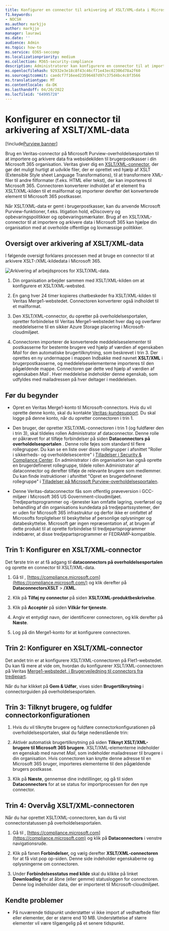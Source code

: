 ```yaml
---
title: Konfigurer en connector til arkivering af XSLT/XML-data i Microsoft 365
f1.keywords:
- NOCSH
ms.author: markjjo
author: markjjo
manager: laurawi
ms.date: ''
audience: Admin
ms.topic: how-to
ms.service: O365-seccomp
ms.localizationpriority: medium
ms.collection: M365-security-compliance
description: Administratorer kan konfigurere en connector til at importere og arkivere XSLT/XML-data fra Veritas i Microsoft 365. Med denne connector kan du arkivere data fra tredjepartsdatakilder i Microsoft 365 så du kan bruge funktioner til overholdelse af angivne standarder, f.eks. juridisk bevarelse, indholdssøgning og opbevaringspolitikker til at administrere din organisations tredjepartsdata.
ms.openlocfilehash: 92932e3e18c8f43c46cf71e43ec02306d78a2f60
ms.sourcegitcommit: caedcf7f16eed23596487d97c375d4bc4c8f3566
ms.translationtype: MT
ms.contentlocale: da-DK
ms.lasthandoff: 04/20/2022
ms.locfileid: "64995728"
---
```

# <a name="set-up-a-connector-to-archive-xsltxml-data"></a>Konfigurer en connector til arkivering af XSLT/XML-data

[!include[Purview banner](../includes/purview-rebrand-banner.md)]

Brug en Veritas-connector på Microsoft Purview-overholdelsesportalen til at importere og arkivere data fra websidekilden til brugerpostkasser i din Microsoft 365 organisation. Veritas giver dig en [XSLT/XML-connector](https://globanet.com/xslt-xml), der gør det muligt hurtigt at udvikle filer, der er oprettet ved hjælp af XSLT (Extensible Style sheet Language Transformations), til at transformere XML-filer til andre filformater (f.eks. HTML eller tekst), der kan importeres til Microsoft 365. Connectoren konverterer indholdet af et element fra XSLT/XML-kilden til et mailformat og importerer derefter det konverterede element til Microsoft 365 postkasser.

Når XSLT/XML-data er gemt i brugerpostkasser, kan du anvende Microsoft Purview-funktioner, f.eks. litigation hold, eDiscovery og opbevaringspolitikker og opbevaringsmærkater. Brug af en XSLT/XML-connector til at importere og arkivere data i Microsoft 365 kan hjælpe din organisation med at overholde offentlige og lovmæssige politikker.

## <a name="overview-of-archiving-xsltxml-data"></a>Oversigt over arkivering af XSLT/XML-data

I følgende oversigt forklares processen med at bruge en connector til at arkivere XSLT-/XML-kildedata i Microsoft 365.

![Arkivering af arbejdsproces for XSLT/XML-data.](../media/XSLT-XMLConnectorWorkflow.png)

1. Din organisation arbejder sammen med XSLT/XML-kilden om at konfigurere et XSLT/XML-websted.

2. En gang hver 24 timer kopieres chatbeskeder fra XSLT/XML-kilden til Veritas Merge1-webstedet. Connectoren konverterer også indholdet til et mailformat.

3. Den XSLT/XML-connector, du opretter på overholdelsesportalen, opretter forbindelse til Veritas Merge1-webstedet hver dag og overfører meddelelserne til en sikker Azure Storage placering i Microsoft-cloudmiljøet.

4. Connectoren importerer de konverterede meddelelseselementer til postkasserne for bestemte brugere ved hjælp af værdien af egenskaben *Mail* for den automatiske brugertilknytning, som beskrevet i trin 3. Der oprettes en ny undermappe i mappen Indbakke med navnet **XSLT/XML** i brugerpostkasserne, og meddelelseselementerne importeres til den pågældende mappe. Connectoren gør dette ved hjælp af værdien af egenskaben *Mail* . Hver meddelelse indeholder denne egenskab, som udfyldes med mailadressen på hver deltager i meddelelsen.

## <a name="before-you-begin"></a>Før du begynder

- Opret en Veritas Merge1-konto til Microsoft-connectors. Hvis du vil oprette denne konto, skal du kontakte [Veritas-kundesupport](https://www.veritas.com/content/support/). Du skal logge på denne konto, når du opretter connectoren i trin 1.

- Den bruger, der opretter XSLT/XML-connectoren i trin 1 (og fuldfører den i trin 3), skal tildeles rollen Administrator af dataconnector. Denne rolle er påkrævet for at tilføje forbindelser på siden **Dataconnectors på overholdelsesportalen** . Denne rolle føjes som standard til flere rollegrupper. Du kan se en liste over disse rollegrupper i afsnittet "Roller i sikkerheds- og overholdelsescentre" i [Tilladelser i Security & Compliance Center](../security/office-365-security/permissions-in-the-security-and-compliance-center.md#roles-in-the-security--compliance-center). En administrator i din organisation kan også oprette en brugerdefineret rollegruppe, tildele rollen Administrator af dataconnector og derefter tilføje de relevante brugere som medlemmer. Du kan finde instruktioner i afsnittet "Opret en brugerdefineret rollegruppe" i [Tilladelser på Microsoft Purview-overholdelsesportalen](microsoft-365-compliance-center-permissions.md#create-a-custom-role-group).

- Denne Veritas-dataconnector fås som offentlig prøveversion i GCC-miljøer i Microsoft 365 US Government-cloudmiljøet. Tredjepartsprogrammer og -tjenester kan omfatte lagring, overførsel og behandling af din organisations kundedata på tredjepartssystemer, der er uden for Microsoft 365 infrastruktur og derfor ikke er omfattet af Microsofts forpligtelser til beskyttelse af personlige oplysninger og databeskyttelse. Microsoft gør ingen repræsentation af, at brugen af dette produkt til at oprette forbindelse til tredjepartsprogrammer indebærer, at disse tredjepartsprogrammer er FEDRAMP-kompatible.

## <a name="step-1-set-up-an-xsltxml-connector"></a>Trin 1: Konfigurer en XSLT/XML-connector

Det første trin er at få adgang til **dataconnectors på overholdelsesportalen** og oprette en connector til XSLT/XML-data.

1. Gå til , [https://compliance.microsoft.com](https://compliance.microsoft.com/) og klik derefter på **DataconnectorsXSLT** > **/XML**.

2. Klik på **Tilføj ny connector** på siden **XSLT/XML-produktbeskrivelse**.

3. Klik på **Acceptér** på siden **Vilkår for tjeneste**.

4. Angiv et entydigt navn, der identificerer connectoren, og klik derefter på **Næste**.

5. Log på din Merge1-konto for at konfigurere connectoren.

## <a name="step-2-configure-an-xsltxml-connector"></a>Trin 2: Konfigurer en XSLT/XML-connector

Det andet trin er at konfigurere XSLT/XML-connectoren på Flet1-webstedet. Du kan få mere at vide om, hvordan du konfigurerer XSLT/XML-connectoren på Veritas [Merge1-webstedet, i Brugervejledning til connectors fra tredjepart](https://docs.ms.merge1.globanetportal.com/Merge1%20Third-Party%20Connectors%20XSLT-XML%20User%20Guide%20.pdf).

Når du har klikket på **Gem & Udfør**, vises siden **Brugertilknytning** i connectorguiden på overholdelsesportalen.

## <a name="step-3-map-users-and-complete-the-connector-setup"></a>Trin 3: Tilknyt brugere, og fuldfør connectorkonfigurationen

1. Hvis du vil tilknytte brugere og fuldføre connectorkonfigurationen på overholdelsesportalen, skal du følge nedenstående trin:

2. Aktivér automatisk brugertilknytning på siden **Tilknyt XSLT/XML-brugere til Microsoft 365 brugere**. XSLT/XML-elementerne indeholder en egenskab med navnet *Mail*, som indeholder mailadresser til brugere i din organisation. Hvis connectoren kan knytte denne adresse til en Microsoft 365 bruger, importeres elementerne til den pågældende brugers postkasse.

3. Klik på **Næste**, gennemse dine indstillinger, og gå til siden **Dataconnectors** for at se status for importprocessen for den nye connector.

## <a name="step-4-monitor-the-xsltxml-connector"></a>Trin 4: Overvåg XSLT/XML-connectoren

Når du har oprettet XSLT/XML-connectoren, kan du få vist connectorstatussen på overholdelsesportalen.

1. Gå til , [https://compliance.microsoft.com](https://compliance.microsoft.com) og klik på **Dataconnectors** i venstre navigationsrude.

2. Klik på fanen **Forbindelser,** og vælg derefter **XSLT/XML-connectoren** for at få vist pop op-siden. Denne side indeholder egenskaberne og oplysningerne om connectoren.

3. Under **Forbindelsesstatus med kilde** skal du klikke på linket **Downloadlog** for at åbne (eller gemme) statusloggen for connectoren. Denne log indeholder data, der er importeret til Microsoft-cloudmiljøet.

## <a name="known-issues"></a>Kendte problemer

- På nuværende tidspunkt understøtter vi ikke import af vedhæftede filer eller elementer, der er større end 10 MB. Understøttelse af større elementer vil være tilgængelig på et senere tidspunkt.